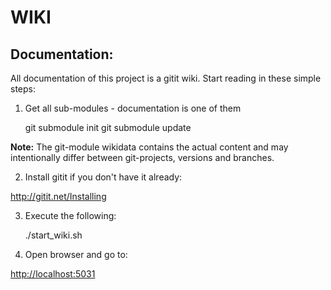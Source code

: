 WIKI
====

Documentation:
--------------

All documentation of this project is a gitit wiki. Start reading in these
simple steps:

1) Get all sub-modules - documentation is one of them

    git submodule init
    git submodule update

**Note:** The git-module wikidata contains the actual content and may intentionally
differ between git-projects, versions and branches.

2) Install gitit if you don't have it already:

http://gitit.net/Installing

3) Execute the following:

    ./start_wiki.sh

4) Open browser and go to:

[http://localhost:5031](http://localhost:5031)

